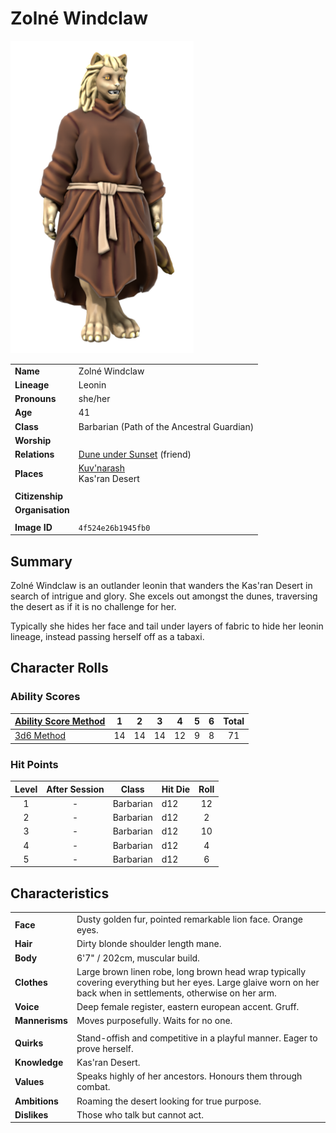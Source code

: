 # Zolné Windclaw

<img src="https://raw.githubusercontent.com/jesskelsall/astarus-images/main/characters/portraits/4f524e26b1945fb0.png" height="500" />

|||
| --- | --- |
| **Name** | Zolné Windclaw | character.3
| **Lineage** | Leonin |
| **Pronouns** | she/her |
| **Age** | 41 |
| **Class** | Barbarian (Path of the Ancestral Guardian) |
| **Worship** | |
| **Relations** | [Dune under Sunset](dune-under-sunset.md) (friend) |
| **Places** | [Kuv'narash](../places/villages/kuvnarash.md)<br>Kas'ran Desert |
|||
| **Citizenship** | |
| **Organisation** | |
|||
| **Image ID** | `4f524e26b1945fb0` |

## Summary

Zolné Windclaw is an outlander leonin that wanders the Kas'ran Desert in search of intrigue and glory. She excels out amongst the dunes, traversing the desert as if it is no challenge for her.

Typically she hides her face and tail under layers of fabric to hide her leonin lineage, instead passing herself off as a tabaxi.

## Character Rolls

### Ability Scores

| [Ability Score Method](../mechanics/ability-score-method/ability-score-method.md) | 1 | 2 | 3 | 4 | 5 | 6 | Total |
| --- |:---:|:---:|:---:|:---:|:---:|:---:|:---:|
| [3d6 Method](../mechanics/ability-score-method/3d6-method.md) | 14 | 14 | 14 | 12 | 9 | 8 | 71 |

### Hit Points

| Level | After Session | Class | Hit Die | Roll |
|:---:|:---:| --- | --- |:---:|
| 1 | - | Barbarian | d12 | 12 |
| 2 | - | Barbarian | d12 | 2 |
| 3 | - | Barbarian | d12 | 10 |
| 4 | - | Barbarian | d12 | 4 |
| 5 | - | Barbarian | d12 | 6 |

## Characteristics

| | |
| --- | --- |
| **Face** | Dusty golden fur, pointed remarkable lion face. Orange eyes. | characteristics.2
| **Hair** | Dirty blonde shoulder length mane. |
| **Body** | 6'7" / 202cm, muscular build. |
| **Clothes** | Large brown linen robe, long brown head wrap typically covering everything but her eyes. Large glaive worn on her back when in settlements, otherwise on her arm. |
| **Voice** | Deep female register, eastern european accent. Gruff. |
| **Mannerisms** | Moves purposefully. Waits for no one. |
| | |
| **Quirks** | Stand-offish and competitive in a playful manner. Eager to prove herself. |
| **Knowledge** | Kas'ran Desert. |
| **Values** | Speaks highly of her ancestors. Honours them through combat. |
| **Ambitions** | Roaming the desert looking for true purpose. |
| **Dislikes** | Those who talk but cannot act. |

